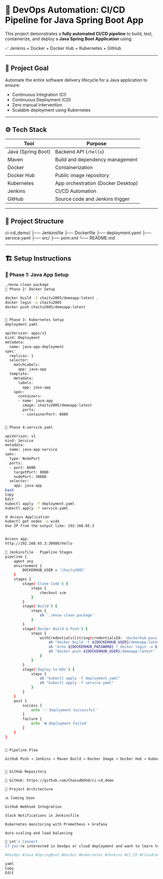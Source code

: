 # 🚀 DevOps Automation: CI/CD Pipeline for Java Spring Boot App

This project demonstrates a **fully automated CI/CD pipeline** to build, test, containerize, and deploy a **Java Spring Boot Application** using:

✅ Jenkins + Docker + Docker Hub + Kubernetes + GitHub

---

## 📌 Project Goal

Automate the entire software delivery lifecycle for a Java application to ensure:

- Continuous Integration (CI)
- Continuous Deployment (CD)
- Zero manual intervention
- Scalable deployment using Kubernetes

---

## ⚙️ Tech Stack

| Tool            | Purpose                            |
|-----------------|-------------------------------------|
| Java (Spring Boot) | Backend API (`/hello`)             |
| Maven           | Build and dependency management     |
| Docker          | Containerization                    |
| Docker Hub      | Public image repository             |
| Kubernetes      | App orchestration (Docker Desktop)  |
| Jenkins         | CI/CD Automation                    |
| GitHub          | Source code and Jenkins trigger     |

---

## 📁 Project Structure

ci-cd_demo/
├── Jenkinsfile
├── Dockerfile
├── deployment.yaml
├── service.yaml
├── src/
├── pom.xml
└── README.md


---

## 🏗️ Setup Instructions

### 🔹 Phase 1: Java App Setup


```bash
./mvnw clean package
🔹 Phase 2: Docker Setup

docker build -t chaitu2005/demoapp:latest .
docker login -u chaitu2005
docker push chaitu2005/demoapp:latest


🔹 Phase 3: Kubernetes Setup
deployment.yaml

apiVersion: apps/v1
kind: Deployment
metadata:
  name: java-app-deployment
spec:
  replicas: 1
  selector:
    matchLabels:
      app: java-app
  template:
    metadata:
      labels:
        app: java-app
    spec:
      containers:
      - name: java-app
        image: chaitu2005/demoapp:latest
        ports:
        - containerPort: 8080


🔹 Phase 4:service.yaml

apiVersion: v1
kind: Service
metadata:
  name: java-app-service
spec:
  type: NodePort
  ports:
  - port: 8080
    targetPort: 8080
    nodePort: 30080
  selector:
    app: java-app
bash
Copy
Edit
kubectl apply -f deployment.yaml
kubectl apply -f service.yaml

🌐 Access Application
kubectl get nodes -o wide
Use IP from the output like: 192.168.65.3


Access app:
http://192.168.65.3:30080/hello

🧪 Jenkinsfile - Pipeline Stages
pipeline {
    agent any
    environment {
        DOCKERHUB_USER = 'chaitu2005'
    }
    stages {
        stage('Clone Code') {
            steps {
                checkout scm
            }
        }
        stage('Build') {
            steps {
                sh './mvnw clean package'
            }
        }
        stage('Docker Build & Push') {
            steps {
                withCredentials([string(credentialsId: 'dockerhub-pass', variable: 'DOCKERHUB_PASSWORD')]) {
                    sh "docker build -t ${DOCKERHUB_USER}/demoapp:latest ."
                    sh "echo ${DOCKERHUB_PASSWORD} | docker login -u ${DOCKERHUB_USER} --password-stdin"
                    sh "docker push ${DOCKERHUB_USER}/demoapp:latest"
                }
            }
        }
        stage('Deploy to K8s') {
            steps {
                sh "kubectl apply -f deployment.yaml"
                sh "kubectl apply -f service.yaml"
            }
        }
    }
    post {
        success {
            echo '✅ Deployment Successful'
        }
        failure {
            echo '❌ Deployment Failed'
        }
    }
}


🧩 Pipeline Flow

GitHub Push ➔ Jenkins ➔ Maven Build ➔ Docker Image ➔ Docker Hub ➔ Kubernetes Deployment ➔ Live API


📌 GitHub Repository

🔗 GitHub: https://github.com/Chaiudbbhd/ci-cd_demo

📸 Project Architecture

🔜 Coming Soon

GitHub Webhook Integration

Slack Notifications in Jenkinsfile

Kubernetes monitoring with Prometheus + Grafana

Auto-scaling and load balancing

🙌 Let's Connect
If you're interested in DevOps or cloud deployment and want to learn together, feel free to connect with me on LinkedIn.

#DevOps #Java #SpringBoot #Docker #Kubernetes #Jenkins #CI_CD #CloudComputing #Automation

yaml
Copy
Edit
